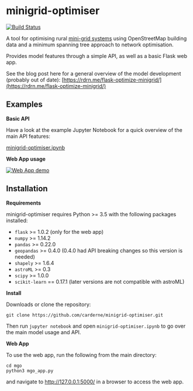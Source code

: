 # minigrid-optimiser
[![Build Status](https://travis-ci.org/carderne/minigrid-optimiser.svg?branch=master)](https://travis-ci.org/carderne/minigrid-optimiser)

A tool for optimising rural [mini-grid systems](https://energypedia.info/wiki/Mini_Grids) using OpenStreetMap building data and a minimum spanning tree approach to network optimisation. 

Provides model features through a simple API, as well as a basic Flask web app.

See the blog post here for a general overview of the model development (probably out of date): [https://rdrn.me/flask-optimize-minigrid/](https://rdrn.me/flask-optimize-minigrid/)

Examples
--------------

**Basic API**

Have a look at the example Jupyter Notebook for a quick overview of the main API features:

[minigrid-optimiser.ipynb](http://nbviewer.jupyter.org/github/carderne/minigrid-optimiser/blob/master/minigrid-optimiser.ipynb)

**Web App usage**

[![Web App demo](https://thumbs.gfycat.com/FirstWiltedGreyhounddog-size_restricted.gif)](https://gfycat.com/CarefreeRemarkableAardwolf)

Installation
--------

**Requirements**

minigrid-optimiser requires Python >= 3.5 with the following packages installed:

- ``flask`` >= 1.0.2 (only for the web app)
- ``numpy`` >= 1.14.2
- ``pandas`` >= 0.22.0
- ``geopandas`` >= 0.4.0 (0.4.0 had API breaking changes so this version is needed)
- ``shapely`` >= 1.6.4
- ``astroML`` >= 0.3
- ``scipy`` >= 1.0.0
- ``scikit-learn`` == 0.17.1 (later versions are not compatible with astroML)

**Install**

Downloads or clone the repository:

``git clone https://github.com/carderne/minigrid-optimiser.git``

Then run ``jupyter notebook`` and open ``minigrid-optimiser.ipynb`` to go over the main model usage and API.

**Web App**

To use the web app, run the following from the main directory:

```
cd mgo
python3 mgo_app.py
```

and navigate to http://127.0.0.1:5000/ in a browser to access the web app.